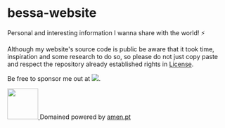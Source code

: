 # bessa-website
Personal and interesting information I wanna share with the world! ⚡

Although my website's source code is public be aware that it took time, inspiration and some research to do so, so please do not just copy paste and respect the repository already established rights in <a href="https://github.com/assebc/bessa-website/blob/main/LICENSE">License</a>.

Be free to sponsor me out at <a href="https://paypal.me/bessa11"><img src="https://w7.pngwing.com/pngs/579/932/png-transparent-paypal-logo-paypal-logo-payment-computer-icons-paypal-blue-angle-company.png"></a>.

<a href="http://assebc.pt/">
  <img src="http://assebc.pt/favicon.png" width="70px" width="70px">
</a>
Domained powered by <a href="https://www.amen.pt/">amen.pt</a>
